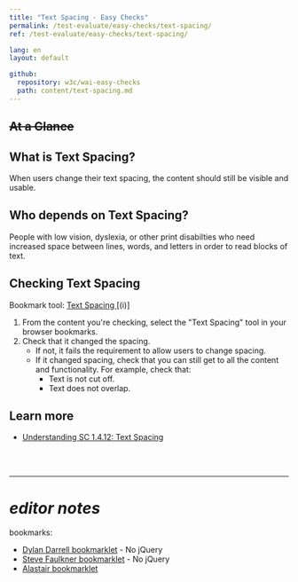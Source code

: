 ```yaml
---
title: "Text Spacing - Easy Checks"
permalink: /test-evaluate/easy-checks/text-spacing/
ref: /test-evaluate/easy-checks/text-spacing/

lang: en
layout: default

github:
  repository: w3c/wai-easy-checks
  path: content/text-spacing.md
---
```


## ~~At a Glance~~


## What is Text Spacing?

When users change their text spacing, the content should still be visible and usable.

## Who depends on Text Spacing?

People with low vision, dyslexia, or other print disabilties who need increased space between lines, words, and letters in order to read blocks of text.

## Checking Text Spacing

Bookmark tool: [Text Spacing ](@@) [(i)]

1. From the content you're checking, select the "Text Spacing" tool in your browser bookmarks.
2. Check that it changed the spacing.
   * If not, it fails the requirement to allow users to change spacing.
   * If it changed spacing, check that you can still get to all the content and functionality. For example, check that:
     * Text is not cut off.
     * Text does not overlap.

## Learn more

* [Understanding SC 1.4.12: Text Spacing](https://www.w3.org/WAI/WCAG22/Understanding/text-spacing.html)

<br><br><hr>
# _editor notes_

bookmarks:
* [Dylan Darrell bookmarklet](https://dylanb.github.io/bookmarklets.html) - No jQuery
* [Steve Faulkner bookmarklet](https://cdpn.io/pen/debug/YLMqbo) - No jQuery
* [Alastair bookmarklet](https://github.com/alastc/adaptation-scripts/blob/master/scripts/text-adaptation.js)
